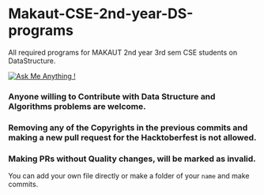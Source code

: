 # Makaut-CSE-2nd-year-DS-programs
All required programs for MAKAUT 2nd year 3rd sem CSE students on DataStructure.

[![Ask Me Anything !](https://img.shields.io/badge/Ask%20me-anything-1abc9c.svg)](https://GitHub.com/sagnik20/ama)

### Anyone willing to Contribute with Data Structure and Algorithms problems are welcome.
### Removing any of the Copyrights in the previous commits and making a new pull request for the Hacktoberfest is not allowed.

### Making PRs without Quality changes, will be marked as invalid.

You can add your own file directly or make a folder of your `name` and make commits.
